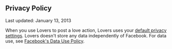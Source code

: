 Privacy Policy
--------------

Last updated: January 13, 2013

When you use Lovers to post a love action, Lovers uses your [default privacy settings][1]. Lovers doesn't store any data independently of Facebook. For data use, see [Facebook's Data Use Policy][2].

 [1]: https://www.facebook.com/settings/?tab=privacy
 [2]: https://www.facebook.com/about/privacy/
